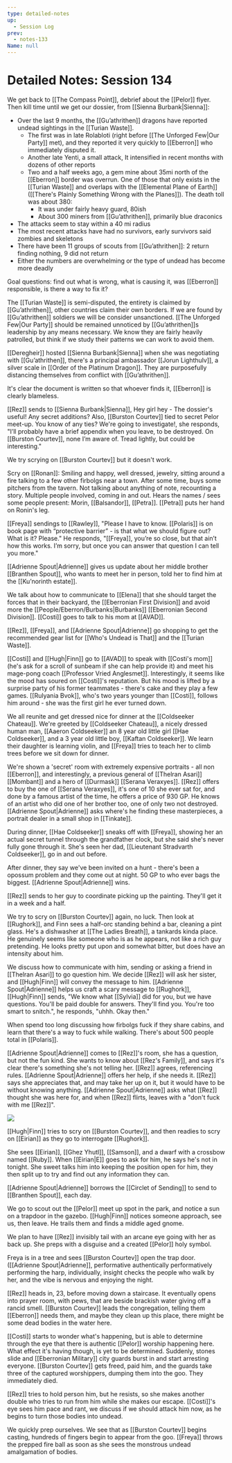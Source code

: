 ```yaml
---
type: detailed-notes
up:
  - Session Log
prev:
  - notes-133
Name: null
---
```

# Detailed Notes: Session 134

We get back to [[The Compass Point]], debrief about the [[Pelor]] flyer. Then kill time until we get our dossier, from [[Sienna Burbank|Sienna]]:

* Over the last 9 months, the [[Gu’athrithen]] dragons have reported undead sightings in the [[Turian Waste]]. 
	* The first was in late Rolabloti (right before [[The Unforged Few|Our Party]] met), and they reported it very quickly to [[Eberron]] who immediately disputed it.
	* Another late Yenti, a small attack, It intensified in recent months with dozens of other reports
	* Two and a half weeks ago, a gem mine about 35mi north of the [[Eberron]] border was overrun. One of those that only exists in the [[Turian Waste]] and overlaps with the [[Elemental Plane of Earth]] ([[There's Plainly Something Wrong with the Planes]]). The death toll was about 380:
		* It was under fairly heavy guard, 80ish
		* About 300 miners from [[Gu’athrithen]], primarily blue draconics
* The attacks seem to stay within a 40 mi radius
* The most recent attacks have had no survivors, early survivors said zombies and skeletons
* There have been 11 groups of scouts from [[Gu’athrithen]]: 2 return finding nothing, 9 did not return
* Either the numbers are overwhelming or the type of undead has become more deadly

Goal questions: find out what is wrong, what is causing it, was [[Eberron]] responsible, is there a way to fix it?

The [[Turian Waste]] is semi-disputed, the entirety is claimed by [[Gu’athrithen]], other countries claim their own borders. If we are found by [[Gu’athrithen]] soldiers we will be consider unsanctioned. [[The Unforged Few|Our Party]] should be remained unnoticed by [[Gu’athrithen]]s leadership by any means necessary. We know they are fairly heavily patrolled, but think if we study their patterns we can work to avoid them. 

[[Deregheir]] hosted [[Sienna Burbank|Sienna]] when she was negotiating with [[Gu’athrithen]], there's a principal ambassador [[Jorun Lighthulv]], a silver scale in [[Order of the Platinum Dragon]]. They are purposefully distancing themselves from conflict with [[Gu’athrithen]]. 

It's clear the document is written so that whoever finds it, [[Eberron]] is clearly blameless. 

[[Rez]] sends to [[Sienna Burbank|Sienna]], Hey girl hey - The dossier's useful! Any secret additions? Also, [[Burston Courtev]] tied to secret Pelor meet-up. You know of any ties? We're going to investigate!, she responds, "I’ll probably have a brief appendix when you leave, to be destroyed. On [[Burston Courtev]], none I’m aware of. Tread lightly, but could be interesting."

We try scrying on [[Burston Courtev]] but it doesn't work.

Scry on [[Ronan]]: Smiling and happy, well dressed, jewelry, sitting around a fire talking to a few other firbolgs near a town. After some time, buys some pitchers from the tavern. Not talking about anything of note, recounting a story. Multiple people involved, coming in and out. Hears the names / sees some people present: Morin, [[Balsandor]], [[Petra]]. [[Petra]] puts her hand on Ronin's leg.

[[Freya]] sendings to [[Rawley]], "Please I have to know. [[Polaris]] is on book page with “protective barrier” - is that what we should figure out? What is it? Please." He responds, "[[Freya]], you’re so close, but that ain’t how this works. I’m sorry, but once you can answer that question I can tell you more."

[[Adrienne Spout|Adrienne]] gives us update about her middle brother [[Branthen Spout]], who wants to meet her in person, told her to find him at the [[Ku’norinth estate]]. 

We talk about how to communicate to [[Elena]] that she should target the forces that in their backyard, the [[Eberronian First Division]] and avoid more the [[People/Eberron/Burbanks|Burbanks]] [[Eberronian Second Division]]. [[Costi]] goes to talk to his mom at [[AVAD]].

[[Rez]], [[Freya]], and [[Adrienne Spout|Adrienne]] go shopping to get the recommended gear list for [[Who's Undead is That]] and the [[Turian Waste]]. 

[[Costi]] and [[Hugh|Finn]] go to [[AVAD]] to speak with [[Costi's mom]] (he's ask for a scroll of sunbeam if she can help provide it) and meet his mage-pong coach [[Professor Vried Anglesmet]]. Interestingly, it seems like the mood has soured on [[Costi]]'s reputation. But his mood is lifted by a surprise party of his former teammates - there's cake and they play a few games. [[Rulyania Bvok]], who's two years younger than [[Costi]], follows him around - she was the first girl he ever turned down.   

We all reunite and get dressed nice for dinner at the [[Coldseeker Chateau]]. We're greeted by [[Coldseeker Chateau]], a nicely dressed human man, [[Aaeron Coldseeker]] an 8 year old little girl [[Hae Coldseeker]], and a 3 year old little boy, [[Kaftan Coldseeker]]. We learn their daughter is learning violin, and [[Freya]] tries to teach her to climb trees before we sit down for dinner. 

We're shown a 'secret' room with extremely expensive portraits - all non [[Eberron]], and interestingly, a previous general of [[Thelran Asari]] [[Mombant]] and a hero of [[Durmask]] [[Serana Veraxyes]]. [[Rez]] offers to buy the one of [[Serana Veraxyes]], it's one of 10 she ever sat for, and done by a famous artist of the time, he offers a price of 930 GP. He knows of an artist who did one of her brother too, one of only two not destroyed. [[Adrienne Spout|Adrienne]] asks where's he finding these masterpieces, a portrait dealer in a small shop in [[Tinkate]]. 

During dinner, [[Hae Coldseeker]] sneaks off with [[Freya]], showing her an actual secret tunnel through the grandfather clock, but she said she's never fully gone through it. She's seen her dad, [[Lieutenant Stradvarth Coldseeker]], go in and out before. 

After dinner, they say we've been invited on a hunt - there's been a opossum problem and they come out at night. 50 GP to who ever bags the biggest. [[Adrienne Spout|Adrienne]] wins.

[[Rez]] sends to her guy to coordinate picking up the painting. They'll get it in a week and a half.

We try to scry on [[Burston Courtev]] again, no luck. Then look at [[Rughork]], and Finn sees a half-orc standing behind a bar, cleaning a pint glass. He's a dishwasher at [[The Ladies Breath]], a tankards kinda place. He genuinely seems like someone who is as he appears, not like a rich guy pretending. He looks pretty put upon and somewhat bitter, but does have an intensity about him. 

We discuss how to communicate with him, sending or asking a friend in [[Thelran Asari]] to go question him. We decide [[Rez]] will ask her sister, and [[Hugh|Finn]] will convey the message to him. [[Adrienne Spout|Adrienne]] helps us craft a scary message to [[Rughork]], [[Hugh|Finn]] sends, "We know what [[Sylvia]] did for you, but we have questions. You'll be paid double for answers. They'll find you. You're too smart to snitch.", he responds, "uhhh. Okay then."

When spend too long discussing how firbolgs fuck if they share cabins, and learn that there's a way to fuck while walking. There's about 500 people total in [[Polaris]].

[[Adrienne Spout|Adrienne]] comes to [[Rez]]'s room, she has a question, but not the fun kind. She wants to know about [[Rez's Family]], and says it's clear there's something she's not telling her. [[Rez]] agrees, referencing rules. [[Adrienne Spout|Adrienne]] offers her help, if she needs it. [[Rez]] says she appreciates that, and may take her up on it, but it would have to be without knowing anything. [[Adrienne Spout|Adrienne]] asks what [[Rez]] thought she was here for, and when [[Rez]] flirts, leaves with a "don't fuck with me [[Rez]]".

![](/assets/obsidian/Pasted%20image%2020250120173139.png)

[[Hugh|Finn]] tries to scry on [[Burston Courtev]], and then readies to scry on [[Eirian]] as they go to interrogate [[Rughork]]. 

She sees [[Eirian]], [[Ghez Yhutl]], [[Samson]], and a dwarf with a crossbow named [[Ruby]]. When [[Eirian|E]] goes to ask for him, he says he's not in tonight. She sweet talks him into keeping the position open for him, they then split up to try and find out any information they can. 

[[Adrienne Spout|Adrienne]] borrows the [[Circlet of Sending]] to send to [[Branthen Spout]], each day. 

We go to scout out the [[Pelor]] meet up spot in the park, and notice a sun on a trapdoor in the gazebo. [[Hugh|Finn]] notices someone approach, see us, then leave. He trails them and finds a middle aged gnome. 

We plan to have [[Rez]] invisibly tail with an arcane eye going with her as back up. She preps with a disguise and a created [[Pelor]] holy symbol.

Freya is in a tree and sees [[Burston Courtev]] open the trap door. ([[Adrienne Spout|Adrienne]], performative authentically performatively performing the harp, individually, insight checks the people who walk by her, and the vibe is nervous and enjoying the night.

[[Rez]] heads in, 23, before moving down a staircase. It eventually opens into prayer room, with pews, that are beside brackish water giving off a rancid smell. [[Burston Courtev]] leads the congregation, telling them [[Eberron]] needs them, and maybe they clean up this place, there might be some dead bodies in the water here. 

[[Costi]] starts to wonder what's happening, but is able to determine through the eye that there is authentic [[Pelor]] worship happening here. What effect it's having though, is yet to be determined. Suddenly, stones slide and [[Eberronian Military]] city guards burst in and start arresting everyone. [[Burston Courtev]] gets freed, paid him, and the guards take three of the captured worshippers, dumping them into the goo. They immediately died. 

[[Rez]] tries to hold person him, but he resists, so she makes another double who tries to run from him while she makes our escape. [[Costi]]'s eye sees him pace and rant, we discuss if we should attack him now, as he begins to turn those bodies into undead.

We quickly prep ourselves. We see that as [[Burston Courtev]] begins casting, hundreds of fingers begin to appear from the goo. [[Freya]] throws the prepped fire ball as soon as she sees the monstrous undead amalgamation of bodies.  

